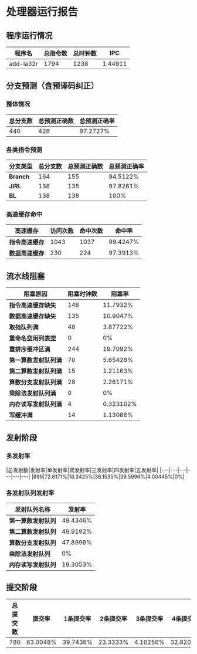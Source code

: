 # 处理器运行报告
## 程序运行情况
|程序名|总指令数|总时钟数|IPC|
|---|---|---|---|
|add-la32r|1794|1238|1.44911|

## 分支预测（含预译码纠正）
### 整体情况
|总分支数|总预测正确数|总预测正确率|
|---|---|---|
|440|428|97.2727%|

### 各类指令预测
|分支类型|总分支数|总预测正确数|总预测正确率|
|---|---|---|---|
|**Branch**| 164 | 155 | 94.5122%|
|**JIRL**| 138 | 135 | 97.8261%|
|**BL**| 138 | 138 | 100%|

### 高速缓存命中
|高速缓存|访问次数|命中次数|命中率|
|---|---|---|---|
|**指令高速缓存**| 1043 | 1037 | 99.4247%|
|**数据高速缓存**| 230 | 224 | 97.3913%|
## 流水线阻塞
|阻塞原因|阻塞时钟数|阻塞率|
|---|---|---|
|**指令高速缓存缺失**| 146 | 11.7932%|
|**数据高速缓存缺失**| 135 | 10.9047%|
|**取指队列满**| 48 | 3.87722%|
|**重命名空闲列表空**|0 | 0%|
|**重排序缓冲区满**|244 | 19.7092%|
|**第一算数发射队列满**|70 | 5.65428%|
|**第二算数发射队列满**|15 | 1.21163%|
|**算数分支发射队列满**|28 | 2.26171%|
|**乘除法发射队列满**|0 | 0%|
|**内存读写发射队列满**|4 | 0.323102%|
|**写缓冲满**|14 | 1.13086%|

## 发射阶段
### 多发射率
|总发射数|发射率|单发射率|双发射率|三发射率|四发射率|五发射率|
|---|---|---|---|---|---|
|899|72.6171%|18.2425%|38.1535%|39.5996%|4.00445%|0%|

### 各发射队列发射率
|发射队列名称|发射率|
|---|---|
|**第一算数发射队列**|49.4346%|
|**第二算数发射队列**|49.9192%|
|**算数分支发射队列**|47.8998%|
|**乘除法发射队列**|0%|
|**内存读写发射队列**|19.3053%|

## 提交阶段
|总提交数|提交率|1条提交率|2条提交率|3条提交率|4条提交率|
|---|---|---|---|---|---|
|780|63.0048%|39.7436%|23.3333%|4.10256%|32.8205%|
